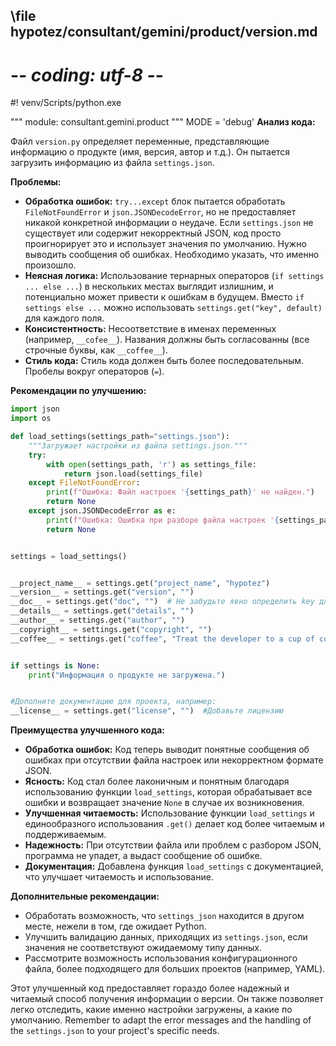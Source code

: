 ## \file hypotez/consultant/gemini/product/version.md
# -*- coding: utf-8 -*-
#! venv/Scripts/python.exe

""" module: consultant.gemini.product """
MODE = 'debug'
**Анализ кода:**

Файл `version.py` определяет переменные, представляющие информацию о продукте (имя, версия, автор и т.д.).  Он пытается загрузить информацию из файла `settings.json`.

**Проблемы:**

* **Обработка ошибок:**  `try...except` блок пытается обработать `FileNotFoundError` и `json.JSONDecodeError`, но не предоставляет  никакой конкретной информации о неудаче.  Если `settings.json` не существует или содержит некорректный JSON, код просто проигнорирует это и использует значения по умолчанию.  Нужно выводить сообщения об ошибках.  Необходимо указать, что именно произошло.
* **Неясная логика:**  Использование тернарных операторов (`if settings ... else ...`)  в нескольких местах выглядит излишним, и потенциально может привести к ошибкам в будущем.  Вместо `if settings else ...` можно использовать `settings.get("key", default)` для каждого поля.
* **Консистентность:**  Несоответствие в именах переменных (например, `__cofee__`). Названия должны быть согласованны (все строчные буквы, как `__coffee__`).
* **Стиль кода:**  Стиль кода должен быть более последовательным.  Пробелы вокруг операторов (`=`).

**Рекомендации по улучшению:**

```python
import json
import os

def load_settings(settings_path="settings.json"):
    """Загружает настройки из файла settings.json."""
    try:
        with open(settings_path, 'r') as settings_file:
            return json.load(settings_file)
    except FileNotFoundError:
        print(f"Ошибка: Файл настроек '{settings_path}' не найден.")
        return None
    except json.JSONDecodeError as e:
        print(f"Ошибка: Ошибка при разборе файла настроек '{settings_path}': {e}")
        return None


settings = load_settings()


__project_name__ = settings.get("project_name", "hypotez")
__version__ = settings.get("version", "")
__doc__ = settings.get("doc", "")  # Не забудьте явно определить key для документации
__details__ = settings.get("details", "")
__author__ = settings.get("author", "")
__copyright__ = settings.get("copyright", "")
__coffee__ = settings.get("coffee", "Treat the developer to a cup of coffee for boosting enthusiasm in development: https://boosty.to/hypo69")


if settings is None:
    print("Информация о продукте не загружена.")


#Дополните документацию для проекта, например:
__license__ = settings.get("license", "")  #Добавьте лицензию


```

**Преимущества улучшенного кода:**

* **Обработка ошибок:**  Код теперь выводит понятные сообщения об ошибках при отсутствии файла настроек или некорректном формате JSON.
* **Ясность:**  Код стал более лаконичным и понятным благодаря использованию функции `load_settings`, которая обрабатывает все ошибки и возвращает значение `None` в случае их возникновения.
* **Улучшенная читаемость:**  Использование функции `load_settings` и единообразного использования `.get()` делает код более читаемым и поддерживаемым.
* **Надежность:** При отсутствии файла или проблем с разбором JSON, программа не упадет, а выдаст сообщение об ошибке.
* **Документация:** Добавлена функция `load_settings` с документацией, что улучшает читаемость и использование.


**Дополнительные рекомендации:**

*  Обработать возможность, что `settings_json` находится в другом месте, нежели в том, где ожидает Python.
*  Улучшить валидацию данных, приходящих из `settings.json`, если значения не соответствуют ожидаемому типу данных.
*  Рассмотрите возможность использования конфигурационного файла, более подходящего для больших проектов (например, YAML).


Этот улучшенный код предоставляет гораздо более надежный и читаемый способ получения информации о версии.  Он также позволяет легко отследить, какие именно настройки загружены, а какие по умолчанию. Remember to adapt the error messages and the handling of the `settings.json` to your project's specific needs.
